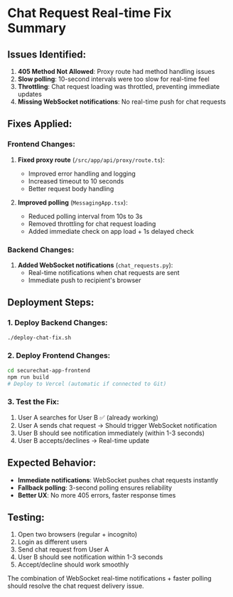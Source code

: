 # Chat Request Real-time Fix Summary

## Issues Identified:
1. **405 Method Not Allowed**: Proxy route had method handling issues
2. **Slow polling**: 10-second intervals were too slow for real-time feel
3. **Throttling**: Chat request loading was throttled, preventing immediate updates
4. **Missing WebSocket notifications**: No real-time push for chat requests

## Fixes Applied:

### Frontend Changes:
1. **Fixed proxy route** (`/src/app/api/proxy/route.ts`):
   - Improved error handling and logging
   - Increased timeout to 10 seconds
   - Better request body handling

2. **Improved polling** (`MessagingApp.tsx`):
   - Reduced polling interval from 10s to 3s
   - Removed throttling for chat request loading
   - Added immediate check on app load + 1s delayed check

### Backend Changes:
1. **Added WebSocket notifications** (`chat_requests.py`):
   - Real-time notifications when chat requests are sent
   - Immediate push to recipient's browser

## Deployment Steps:

### 1. Deploy Backend Changes:
```bash
./deploy-chat-fix.sh
```

### 2. Deploy Frontend Changes:
```bash
cd securechat-app-frontend
npm run build
# Deploy to Vercel (automatic if connected to Git)
```

### 3. Test the Fix:
1. User A searches for User B ✅ (already working)
2. User A sends chat request → Should trigger WebSocket notification
3. User B should see notification immediately (within 1-3 seconds)
4. User B accepts/declines → Real-time update

## Expected Behavior:
- **Immediate notifications**: WebSocket pushes chat requests instantly
- **Fallback polling**: 3-second polling ensures reliability
- **Better UX**: No more 405 errors, faster response times

## Testing:
1. Open two browsers (regular + incognito)
2. Login as different users
3. Send chat request from User A
4. User B should see notification within 1-3 seconds
5. Accept/decline should work smoothly

The combination of WebSocket real-time notifications + faster polling should resolve the chat request delivery issue.